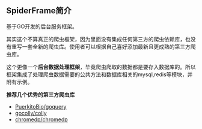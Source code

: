 ## SpiderFrame简介
基于GO开发的后台服务框架。

其实这个不算真正的爬虫框架，因为里面没有集成任何第三方的爬虫依赖库，也没有重写一套全新的爬虫库。使用者可以根据自己喜好添加最新且更成熟的第三方爬虫库。

这个更像一个**后台数据处理框架**，毕竟爬虫爬取的数据都是要存入数据库的。所以框架集成了处理爬虫数据需要的公共方法和数据库相关的mysql,redis等模块，并附有示例。

**推荐几个优秀的第三方爬虫库**

* [PuerkitoBio/goquery](https://github.com/PuerkitoBio/goquery)
* [gocolly/colly](https://github.com/gocolly/colly)
* [chromedp/chromedp](https://github.com/chromedp/chromedp)
